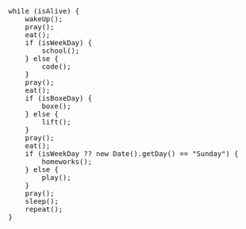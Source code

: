 <pre>
while (isAlive) {
	wakeUp();
	pray();
	eat();
	if (isWeekDay) {
		school();
	} else {
		code();
	}
	pray();
	eat();
	if (isBoxeDay) {
		boxe();
	} else {
		lift();
	}
	pray();
	eat();
	if (isWeekDay ?? new Date().getDay() == "Sunday") {
		homeworks();
	} else {
		play();
	}
	pray();
	sleep();
	repeat();
}
</pre>
